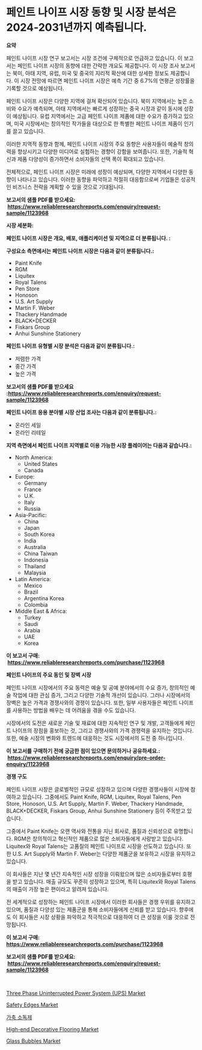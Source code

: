 <p><h1>페인트 나이프 시장 동향 및 시장 분석은 2024-2031년까지 예측됩니다.</h1></p><p><strong>요약</strong></p>
<p><p>페인트 나이프 시장 연구 보고서는 시장 조건에 구체적으로 언급하고 있습니다. 이 보고서는 페인트 나이프 시장의 동향에 대한 간략한 개요도 제공합니다. 이 시장 조사 보고서는 북미, 아태 지역, 유럽, 미국 및 중국의 지리적 확산에 대한 상세한 정보도 제공합니다. 이 시장 전망에 따르면 페인트 나이프 시장은 예측 기간 중 6.7%의 연평균 성장률을 기록할 것으로 예상됩니다. </p><p>페인트 나이프 시장은 다양한 지역에 걸쳐 확산되어 있습니다. 북미 지역에서는 높은 소비와 수요가 예측되며, 아태 지역에서는 빠르게 성장하는 중국 시장과 같이 동시에 성장이 예상됩니다. 유럽 지역에서는 고급 페인트 나이프 제품에 대한 수요가 증가하고 있으며, 미국 시장에서는 창의적인 작가들을 대상으로 한 특별한 페인트 나이프 제품이 인기를 끌고 있습니다.</p><p>이러한 지역적 동향과 함께, 페인트 나이프 시장의 주요 동향은 사용자들이 예술적 창의력을 향상시키고 다양한 미디어로 실험하는 경향이 강함을 보여줍니다. 또한, 기술적 혁신과 제품 다양성이 증가하면서 소비자들의 선택 폭이 확대되고 있습니다.</p><p>전체적으로, 페인트 나이프 시장은 미래에 성장이 예상되며, 다양한 지역에서 다양한 동향이 나타나고 있습니다. 이러한 동향을 파악하고 적절히 대응함으로써 기업들은 성공적인 비즈니스 전략을 계획할 수 있을 것으로 기대됩니다.</p></p>
<p><strong>보고서의 샘플 PDF를 받으세요: &nbsp;<a href="https://www.reliableresearchreports.com/enquiry/request-sample/1123968">https://www.reliableresearchreports.com/enquiry/request-sample/1123968</a></strong></p>
<p><strong>시장 세분화:</strong></p>
<p><strong> 페인트 나이프 시장은 개요, 배포, 애플리케이션 및 지역으로 더 분류됩니다. :</strong></p>
<p><strong>구성요소 측면에서는 페인트 나이프 시장은 다음과 같이 분류됩니다.:</strong></p>
<p><ul><li>Paint Knife</li><li>RGM</li><li>Liquitex</li><li>Royal Talens</li><li>Pen Store</li><li>Honoson</li><li>U.S. Art Supply</li><li>Martin F. Weber</li><li>Thackery Handmade</li><li>BLACK+DECKER</li><li>Fiskars Group</li><li>Anhui Sunshine Stationery</li></ul></p>
<p><strong> 페인트 나이프 유형별 시장 분석은 다음과 같이 분류됩니다.:</strong></p>
<p><ul><li>저렴한 가격</li><li>중간 가격</li><li>높은 가격</li></ul></p>
<p><strong>보고서의 샘플 PDF를 받으세요 :<a href="https://www.reliableresearchreports.com/enquiry/request-sample/1123968">https://www.reliableresearchreports.com/enquiry/request-sample/1123968</a></strong></p>
<p><strong> 페인트 나이프 응용 분야별 시장 산업 조사는 다음과 같이 분류됩니다.:</strong></p>
<p><ul><li>온라인 세일</li><li>온라인 리테일</li></ul></p>
<p><strong>지역 측면에서 페인트 나이프 지역별로 이용 가능한 시장 플레이어는 다음과 같습니다.:</strong></p>
<p><ul>
    <li>
        North America:
        <ul>
            <li>United States</li>
            <li>Canada</li>
        </ul>
    </li>
    <li>
        Europe:
        <ul>
            <li>Germany</li>
            <li>France</li>
            <li>U.K.</li>
            <li>Italy</li>
            <li>Russia</li>
        </ul>
    </li>
    <li>
        Asia-Pacific:
        <ul>
            <li>China</li>
            <li>Japan</li>
            <li>South Korea</li>
            <li>India</li>
            <li>Australia</li>
            <li>China Taiwan</li>
            <li>Indonesia</li>
            <li>Thailand</li>
            <li>Malaysia</li>
        </ul>
    </li>
    <li>
        Latin America:
        <ul>
            <li>Mexico</li>
            <li>Brazil</li>
            <li>Argentina Korea</li>
            <li>Colombia</li>
        </ul>
    </li>
    <li>
        Middle East & Africa:
        <ul>
            <li>Turkey</li>
            <li>Saudi</li>
            <li>Arabia</li>
            <li>UAE</li>
            <li>Korea</li>
        </ul>
    </li>
    </ul></p>
<p><strong>이 보고서 구매: &nbsp;<a href="https://www.reliableresearchreports.com/purchase/1123968">https://www.reliableresearchreports.com/purchase/1123968</a></strong></p>
<p><strong>페인트 나이프의 주요 동인 및 장벽 시장</strong></p>
<p><p>페인트 나이프 시장에서의 주요 동력은 예술 및 공예 분야에서의 수요 증가, 창의적인 예술 작업에 대한 관심 증가, 그리고 다양한 기술적 개선이 있습니다. 그러나 시장에서의 장벽은 높은 가격과 경쟁사와의 경쟁이 있습니다. 또한, 일부 사용자들은 페인트 나이프를 사용하는 방법을 배우는 데 어려움을 겪을 수도 있습니다.</p><p>시장에서의 도전은 새로운 기술 및 재료에 대한 지속적인 연구 및 개발, 고객들에게 페인트 나이프의 장점을 홍보하는 것, 그리고 경쟁사와의 가격 경쟁력을 유지하는 것입니다. 또한, 예술 시장의 변화와 트렌드에 대응하는 것도 시장에서의 도전 중 하나입니다.</p></p>
<p><strong>이 보고서를 구매하기 전에 궁금한 점이 있으면 문의하거나 공유하세요.: &nbsp;<a href="https://www.reliableresearchreports.com/enquiry/pre-order-enquiry/1123968">https://www.reliableresearchreports.com/enquiry/pre-order-enquiry/1123968</a></strong></p>
<p><strong>경쟁 구도</strong></p>
<p><p>페인트 나이프 시장은 글로벌적인 규모로 성장하고 있으며 다양한 경쟁사들이 시장에 참여하고 있습니다. 그중에서도 Paint Knife, RGM, Liquitex, Royal Talens, Pen Store, Honoson, U.S. Art Supply, Martin F. Weber, Thackery Handmade, BLACK+DECKER, Fiskars Group, Anhui Sunshine Stationery 등이 주목받고 있습니다.</p><p> 그중에서 Paint Knife는 오랜 역사와 전통을 지닌 회사로, 품질과 신뢰성으로 유명합니다. RGM은 창의적이고 혁신적인 제품으로 많은 소비자들에게 사랑받고 있습니다. Liquitex와 Royal Talens는 고품질의 페인트 나이프로 시장을 선도하고 있습니다. 또한 U.S. Art Supply와 Martin F. Weber는 다양한 제품군을 보유하고 시장을 유지하고 있습니다.</p><p> 이 회사들은 지난 몇 년간 지속적인 시장 성장을 이뤄왔으며 많은 소비자들로부터 호평을 받고 있습니다. 매출 규모도 꾸준히 성장하고 있으며, 특히 Liquitex와 Royal Talens의 매출이 가장 높은 편이라고 알려져 있습니다.</p><p> 전 세계적으로 성장하는 페인트 나이프 시장에서 이러한 회사들은 경쟁 우위를 유지하고 있으며, 품질과 다양성 있는 제품군을 통해 소비자들에게 신뢰를 받고 있습니다. 향후에도 이 회사들은 시장 상황을 파악하고 적극적으로 대응하여 더 큰 성장을 이룰 것으로 전망됩니다.</p></p>
<p><strong>이 보고서 구매: &nbsp; <a href="https://www.reliableresearchreports.com/purchase/1123968">https://www.reliableresearchreports.com/purchase/1123968</a></strong></p>
<p><strong>보고서의 샘플 PDF를 받으세요: &nbsp;<a href="https://www.reliableresearchreports.com/enquiry/request-sample/1123968">https://www.reliableresearchreports.com/enquiry/request-sample/1123968</a></strong><strong></strong></p>
<p>&nbsp;</p>
<p><p><a href="https://view.publitas.com/reportprime-1/three-phase-uninterrupted-power-system-ups-market-offer-valuable-insights-into-market-size-market-share-market-trends-and-projections-spanning-from-2023-to-2030/">Three Phase Uninterrupted Power System (UPS) Market</a></p><p><a href="https://view.publitas.com/reportprime-1/safety-edges-market-size-reflecting-a-forecast-till-2030-market-by-type-by-application-and-by-geography/">Safety Edges Market</a></p><p><a href="https://github.com/vsr06p4p49/Market-Research-Report-List-1/blob/main/8566215189857.md">가축 소독제</a></p><p><a href="https://issuu.com/reportprime-2/docs/high-end-decorative-flooring-market-size-2030.pptx">High-end Decorative Flooring Market</a></p><p><a href="https://github.com/provorikovar/Market-Research-Report-List-3/blob/main/glass-bubbles-market.md">Glass Bubbles Market</a></p></p>